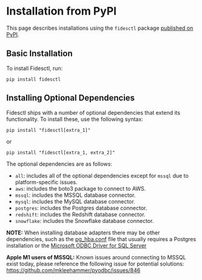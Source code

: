 # Installation from PyPI

This page describes installations using the `fidesctl` package [published on PyPI](https://pypi.org/project/fidesctl/).

## Basic Installation

To install Fidesctl, run:

`pip install fidesctl`

## Installing Optional Dependencies

Fidesctl ships with a number of optional dependencies that extend its functionality. To install these, use the following syntax:

`pip install "fidesctl[extra_1]"`

or

`pip install "fidesctl[extra_1, extra_2]"`

The optional dependencies are as follows:

* `all`: includes all of the optional dependencies except for `mssql` due to platform-specific issues.
* `aws`: includes the boto3 package to connect to AWS.
* `mssql`: includes the MSSQL database connector.
* `mysql`: includes the MySQL database connector.
* `postgres`: includes the Postgres database connector.
* `redshift`: includes the Redshift database connector.
* `snowflake`: includes the Snowflake database connector.

**NOTE:** When installing database adapters there may be other dependencies, such as the [pg_hba.conf](https://www.postgresql.org/docs/current/auth-pg-hba-conf.html) file that usually requires a Postgres installation or the [Microsoft ODBC Driver for SQL Server](https://docs.microsoft.com/en-us/sql/connect/odbc/microsoft-odbc-driver-for-sql-server)

**Apple M1 users of MSSQL:** Known issues around connecting to MSSQL exist today, please reference the following issue for potential solutions: <https://github.com/mkleehammer/pyodbc/issues/846>
